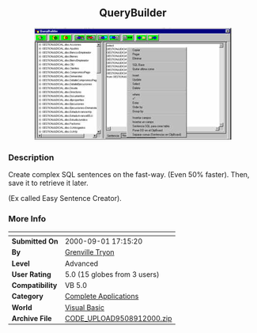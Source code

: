 ﻿<div align="center">

## QueryBuilder

<img src="PIC2000911829398096.jpg">
</div>

### Description

Create complex SQL sentences on the fast-way. (Even 50% faster). Then, save it to retrieve it later.

(Ex called Easy Sentence Creator).
 
### More Info
 


<span>             |<span>
---                |---
**Submitted On**   |2000-09-01 17:15:20
**By**             |[Grenville Tryon](https://github.com/Planet-Source-Code/PSCIndex/blob/master/ByAuthor/grenville-tryon.md)
**Level**          |Advanced
**User Rating**    |5.0 (15 globes from 3 users)
**Compatibility**  |VB 5\.0
**Category**       |[Complete Applications](https://github.com/Planet-Source-Code/PSCIndex/blob/master/ByCategory/complete-applications__1-27.md)
**World**          |[Visual Basic](https://github.com/Planet-Source-Code/PSCIndex/blob/master/ByWorld/visual-basic.md)
**Archive File**   |[CODE\_UPLOAD9508912000\.zip](https://github.com/Planet-Source-Code/grenville-tryon-querybuilder__1-11172/archive/master.zip)








